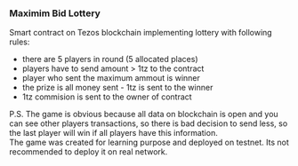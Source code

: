 ### Maximim Bid Lottery

Smart contract on Tezos blockchain implementing lottery with following rules:  
 - there are 5 players in round (5 allocated places)
 - players have to send amount > 1tz to the contract
 - player who sent the maximum ammout is winner
 - the prize is all money sent - 1tz is sent to the winner
 - 1tz commision is sent to the owner of contract

P.S. The game is obvious because all data on blockchain is open and you can see other players transactions, so there is bad decision to send less, so the last player will win if all players have this information.   
The game was created for learning purpose and deployed on testnet. Its not recommended to deploy it on real network.

